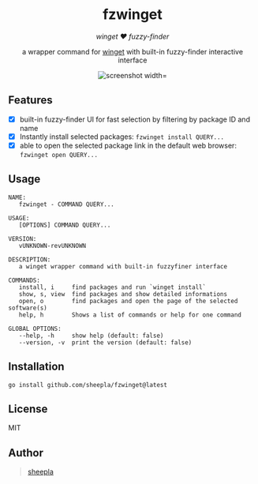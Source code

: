 <div align="center">

# fzwinget

</div>

<div align="center">

*winget ❤ fuzzy-finder*

a wrapper command for [winget](microsoft/winget-cli) with built-in fuzzy-finder interactive interface

</div>

<div align="center">
  <img src="https://repository-images.githubusercontent.com/594500449/fadbdca9-f764-437c-ae91-bb417cfb6d07" href="https://github.com/sheepla/fzwinget/edit/master/README.md" alt="screenshot width="70%">
</div>


## Features

- [x] built-in fuzzy-finder UI for fast selection by filtering by package ID and name
- [x] Instantly install selected packages: `fzwinget install QUERY...`
- [x] able to open the selected package link in the default web browser: `fzwinget open QUERY...`

## Usage

```
NAME:
   fzwinget - COMMAND QUERY...

USAGE:
   [OPTIONS] COMMAND QUERY...

VERSION:
   vUNKNOWN-revUNKNOWN

DESCRIPTION:
   a winget wrapper command with built-in fuzzyfiner interface

COMMANDS:
   install, i     find packages and run `winget install`
   show, s, view  find packages and show detailed informations
   open, o        find packages and open the page of the selected software(s)
   help, h        Shows a list of commands or help for one command

GLOBAL OPTIONS:
   --help, -h     show help (default: false)
   --version, -v  print the version (default: false)
```

## Installation

```
go install github.com/sheepla/fzwinget@latest
```

## License

MIT

## Author

> [sheepla](https://github.com/sheepla/)

